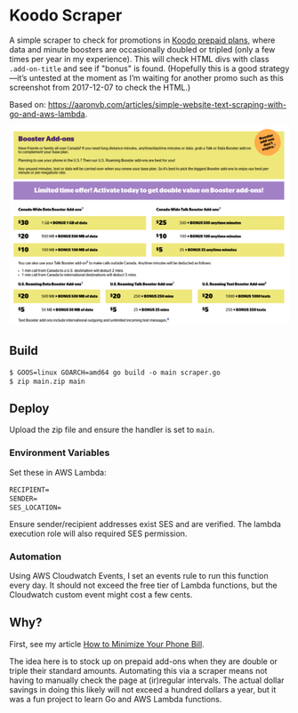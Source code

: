 # Koodo Scraper

A simple scraper to check for promotions in [Koodo prepaid plans](https://www.koodomobile.com/prepaid-plans), where data and minute boosters are occasionally doubled or tripled (only a few times per year in my experience). This will check HTML divs with class `.add-on-title` and see if "bonus" is found. (Hopefully this is a good strategy—it’s untested at the moment as I’m waiting for another promo such as this screenshot from 2017-12-07 to check the HTML.)

Based on: https://aaronvb.com/articles/simple-website-text-scraping-with-go-and-aws-lambda.

![Bonus promotion on 2017-12-07](assets/Koodo-bonus-2017-12-07.png)

## Build

```
$ GOOS=linux GOARCH=amd64 go build -o main scraper.go
$ zip main.zip main
```

## Deploy

Upload the zip file and ensure the handler is set to `main`.

### Environment Variables

Set these in AWS Lambda:

```
RECIPIENT=
SENDER=
SES_LOCATION=
```

Ensure sender/recipient addresses exist SES and are verified. The lambda execution role will also required SES permission.

### Automation

Using AWS Cloudwatch Events, I set an events rule to run this function every day. It should not exceed the free tier of Lambda functions, but the Cloudwatch custom event might cost a few cents.

## Why?

First, see my article [How to Minimize Your Phone Bill](https://russellmcwhae.ca/journal/minimize-cell-phone).

The idea here is to stock up on prepaid add-ons when they are double or triple their standard amounts. Automating this via a scraper means not having to manually check the page at (ir)regular intervals. The actual dollar savings in doing this likely will not exceed a hundred dollars a year, but it was a fun project to learn Go and AWS Lambda functions.
